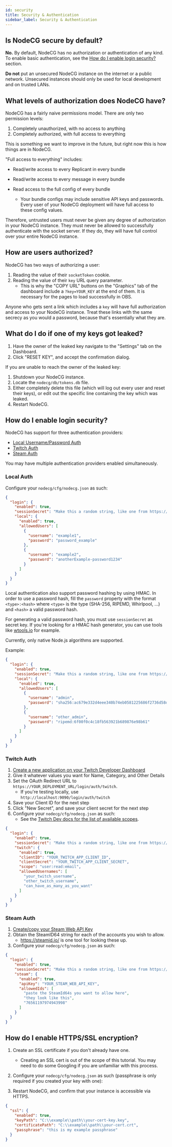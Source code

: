 ```yaml
---
id: security
title: Security & Authentication
sidebar_label: Security & Authentication
---
```


## Is NodeCG secure by default?

**No.** By default, NodeCG has no authorization or authentication of any kind. To enable basic authentication, see the [How do I enable login security?](#enabling-login-security) section.

**Do not** put an unsecured NodeCG instance on the internet or a public network. Unsecured instances should only be used for local development and on trusted LANs.

## What levels of authorization does NodeCG have?

NodeCG has a fairly naive permissions model. There are only two permission levels:

1. Completely unauthorized, with no access to anything
2. Completely authorized, with full access to everything

This is something we want to improve in the future, but right now this is how things are in NodeCG.

"Full access to everything" includes:

- Read/write access to every Replicant in every bundle
- Read/write access to every message in every bundle
- Read access to the full config of every bundle

  - Your bundle configs may include sensitive API keys and passwords. Every user of your NodeCG deployment will have full access to these config values.

Therefore, untrusted users must never be given any degree of authorization in your NodeCG instance. They must never be allowed to successfully authenticate with the socket server. If they do, they will have full control over your entire NodeCG instance.

## How are users authorized?

NodeCG has two ways of authorizing a user:

1. Reading the value of their `socketToken` cookie.
2. Reading the value of their `key` URL query parameter.
   - This is why the "COPY URL" buttons on the "Graphics" tab of the dashboard include a `?key=YOUR_KEY` at the end of them. It is necessary for the pages to load successfully in OBS.

Anyone who gets sent a link which includes a `key` will have full authorization and access to your NodeCG instance. Treat these links with the same secrecy as you would a password, because that's essentially what they are.

## What do I do if one of my keys got leaked?

1. Have the owner of the leaked key navigate to the "Settings" tab on the Dashboard.
2. Click "RESET KEY", and accept the confirmation dialog.

If you are unable to reach the owner of the leaked key:

1. Shutdown your NodeCG instance.
2. Locate the `nodecg/db/tokens.db` file.
3. Either completely delete this file (which will log out every user and reset their keys), or edit out the specific line containing the key which was leaked.
4. Restart NodeCG.

## How do I enable login security?

NodeCG has support for three authentication providers:

- [Local Username/Password Auth](#local-auth)
- [Twitch Auth](#twitch-auth)
- [Steam Auth](#steam-auth)

You may have multiple authentication providers enabled simultaneously.

### Local Auth

Configure your `nodecg/cfg/nodecg.json` as such:

```json
{
  "login": {
    "enabled": true,
    "sessionSecret": "Make this a random string, like one from https://randomkeygen.com/",
    "local": {
      "enabled": true,
      "allowedUsers": [
        {
          "username": "example1",
          "password": "password_example"
        },
        {
          "username": "example2",
          "password": "anotherExample-password1234"
        }
      ]
    }
  }
}
```

Local authentication also support password hashing by using HMAC. In order to use a password hash, fill the `password` property with the format `<type>:<hash>` where `<type>` is the type (SHA-256, RIPEMD, Whirlpool, ...) and `<hash>` a valid password hash.

For generating a valid password hash, you must use `sessionSecret` as secret key.
If you're looking for a HMAC hash generator, you can use tools like [wtools.io](https://wtools.io/generate-hmac-hash) for example.

Currently, only native Node.js algorithms are supported.

Example:

```json
{
  "login": {
    "enabled": true,
    "sessionSecret": "Make this a random string, like one from https://randomkeygen.com/",
    "local": {
      "enabled": true,
      "allowedUsers": [
        {
          "username": "admin",
          "password": "sha256:ac679e332d4eee340b74eb0581225686f2736d58df7ea30c87a0d2cd5bfd1329"
        },
        {
          "username": "other_admin",
          "password": "ripemd:6f00f0c4c18fb563921b689876e98b61"
        }
      ]
    }
  }
}
```

### Twitch Auth

1. [Create a new application on your Twitch Developer Dashboard](https://glass.twitch.tv/console/apps/create)
2. Give it whatever values you want for Name, Category, and Other Details
3. Set the OAuth Redirect URL to `https://YOUR_DEPLOYMENT_URL/login/auth/twitch`.
   - If you're testing locally, use `http://localhost:9090/login/auth/twitch`
4. Save your Client ID for the next step
5. Click "New Secret", and save your client secret for the next step
6. Configure your `nodecg/cfg/nodecg.json` as such:
   - See the [Twitch Dev docs for the list of available scopes](https://dev.twitch.tv/docs/authentication/#scopes).

```json
{
  "login": {
    "enabled": true,
    "sessionSecret": "Make this a random string, like one from https://randomkeygen.com/",
    "twitch": {
      "enabled": true,
      "clientID": "YOUR_TWITCH_APP_CLIENT_ID",
      "clientSecret": "YOUR_TWITCH_APP_CLIENT_SECRET",
      "scope": "user:read:email",
      "allowedUsernames": [
        "your_twitch_username",
        "other_twitch_username",
        "can_have_as_many_as_you_want"
      ]
    }
  }
}
```

### Steam Auth

1. [Create/copy your Steam Web API Key](https://steamcommunity.com/dev/apikey)
2. Obtain the SteamID64 string for each of the accounts you wish to allow.
   - <https://steamid.io/> is one tool for looking these up.
3. Configure your `nodecg/cfg/nodecg.json` as such:

```json
{
  "login": {
    "enabled": true,
    "sessionSecret": "Make this a random string, like one from https://randomkeygen.com/",
    "steam": {
      "enabled": true,
      "apiKey": "YOUR_STEAM_WEB_API_KEY",
      "allowedIds": [
        "paste the SteamId64s you want to allow here",
        "they look like this",
        "76561197974943998"
      ]
    }
  }
}
```

## How do I enable HTTPS/SSL encryption?

1. Create an SSL certificate if you don't already have one.

   - Creating an SSL cert is out of the scope of this tutorial. You may need to do some Googling if you are unfamiliar with this process.

2. Configure your `nodecg/cfg/nodecg.json` as such (passphrase is only required if you created your key with one):
3. Restart NodeCG, and confirm that your instance is accessible via HTTPS.

```json
{
  "ssl": {
    "enabled": true,
    "keyPath": "C:\\example\\path\\your-cert-key.key",
    "certificatePath": "C:\\example\\path\\your-cert.crt",
    "passphrase": "this is my example passphrase"
  }
}
```
